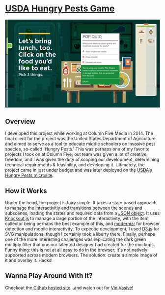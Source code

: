 # [USDA Hungry Pests Game](https://greenstick.github.io/usda-hungry-pests-game/)

![Screen Shot of Game](https://github.com/greenstick/usda-hungry-pests-game/blob/master/img/demo/screen-shot.png)

## Overview

I developed this project while working at Column Five Media in 2014. The final client for the project was the United States Department of Agriculture and aimed to serve as a tool to educate middle schoolers on invasive pest species, so-called 'Hungry Pests.' This was perhaps one of my favorite projects I took on at Column Five; out team was given a lot of creative freedom, and I was given the duty of scoping our development, determining technical requirements & feasibility, and developing it. Ultimately, the project came in just under budget and was later deployed on the [USDA's Hungry Pests microsite](http://hungrypests.com/resources/interactive.php). 

## How it Works

Under the hood, the project is fairy simple. It takes a state based approach to manage the interactivitiy and transitions between the scenes and subscenes, loading the states and required data from a [JSON object](https://github.com/greenstick/usda-hungry-pests-game/blob/master/js/data/interactive.json). It uses [Knockout.js](https://github.com/knockout/knockout) to manage a large portion of the interactivity, with the item collector being perhaps the best example of this, and [modernizr](https://github.com/Modernizr/Modernizr) for browser detection and mobile interactivity. To expedite development, I used [D3.js](https://github.com/d3) for SVG manipulations, though I certainly took a liberty there. Finally, perhaps one of the more interesting challenges was replicating the dark green multiply filter that one our talented designer had created for the mockups. Funny thing: this is not at all easy to do in the browser; it's not natively supported across modern browsers. The solution: create a simple image of it and overlay it. Hacks!

## Wanna Play Around With It?
Checkout the [Github hosted site](https://greenstick.github.io/usda-hungry-pests-game/)...and watch out for [Vin Vasive](https://www.hostedfiles.org/usda/hungry-pests/facebook/8879/vin-vasive-summer-road-trip.jpg)!
